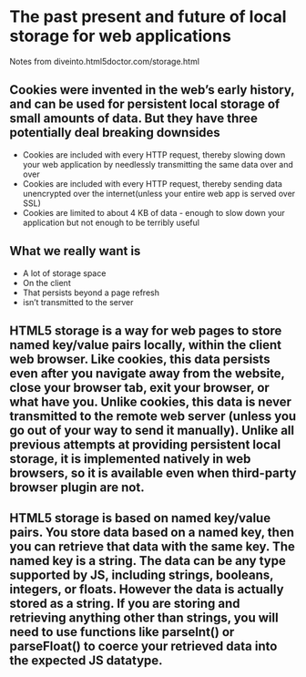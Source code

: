 # The past present and future of local storage for web applications
Notes from diveinto.html5doctor.com/storage.html
## Cookies were invented in the web’s early history, and can be used for persistent local storage of small amounts of data. But they have three potentially deal breaking downsides
- Cookies are included with every HTTP request, thereby slowing down your web application by needlessly transmitting the same data over and over
- Cookies are included with every HTTP request, thereby sending data unencrypted over the internet(unless your entire web app is served over SSL)
- Cookies are limited to about 4 KB of data - enough to slow down your application but not enough to be terribly useful
## What we really want is
- A lot of storage space
- On the client
- That persists beyond a page refresh
- isn’t transmitted to the server
## HTML5 storage is a way for web pages to store named key/value pairs locally, within the client web browser. Like cookies, this data persists even after you navigate away from the website, close your browser tab, exit your browser, or what have you. Unlike cookies, this data is never transmitted to the remote web server (unless you go out of your way to send it manually). Unlike all previous attempts at providing persistent local storage, it is implemented natively in web browsers, so it is available even when third-party browser plugin are not.
## HTML5 storage is based on named key/value pairs. You store data based on a named key, then you can retrieve that data with the same key. The named key is a string. The data can be any type supported by JS, including strings, booleans, integers, or floats. However the data is actually stored as a string. If you are storing and retrieving anything other than strings, you will need to use functions like parseInt() or parseFloat() to coerce your retrieved data into the expected JS datatype.